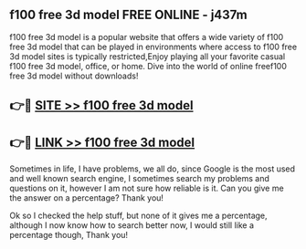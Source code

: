 ## f100 free 3d model FREE ONLINE - j437m

f100 free 3d model is a popular website that offers a wide variety of f100 free 3d model that can be played in environments where access to f100 free 3d model sites is typically restricted,Enjoy playing all your favorite casual f100 free 3d model, office, or home. Dive into the world of online freef100 free 3d model without downloads!

## 👉🔴 [SITE >> f100 free 3d model](http://news.freeplayer.one?title=f100_free_3d_model&ref=FRRE)

## 👉🔴 [LINK >> f100 free 3d model](http://news.freeplayer.one?title=f100_free_3d_model&ref=FREE)

Sometimes in life, I have problems, we all do, since Google is the most used and well known search engine, I sometimes search my problems and questions on it, however I am not sure how reliable is it. Can you give me the answer on a percentage? Thank you!

Ok so I checked the help stuff, but none of it gives me a percentage, although I now know how to search better now, I would still like a percentage though, Thank you!